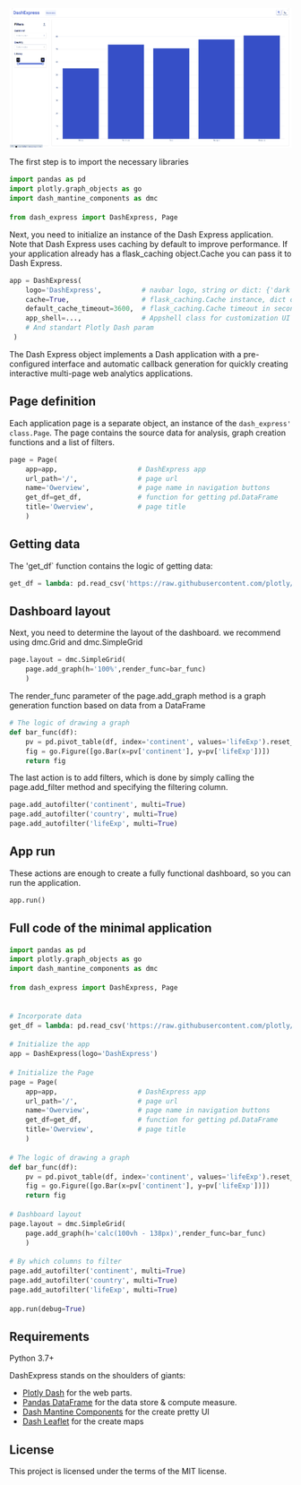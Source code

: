 ![Image title](https://raw.githubusercontent.com/stpnvkirill/dash-express/main/docs/assets/gifs/min_app.gif)

The first step is to import the necessary libraries

```python
import pandas as pd
import plotly.graph_objects as go
import dash_mantine_components as dmc

from dash_express import DashExpress, Page
```

Next, you need to initialize an instance of the Dash Express application. Note that Dash Express uses caching by default to improve performance.  If your application already has a flask_caching object.Cache you can pass it to Dash Express.

```python
app = DashExpress(
    logo='DashExpress',          # navbar logo, string or dict: {'dark':'path/to/darklogo.svg', 'light':...}
    cache=True,                  # flask_caching.Cache instance, dict or True (default: True)
    default_cache_timeout=3600,  # flask_caching.Cache timeout in seconds (default: 3600)
    app_shell=...,               # Appshell class for customization UI your app (default: BaseAppShell())
    # And standart Plotly Dash param
 )
```

The Dash Express object implements a Dash application with a pre-configured interface and automatic callback generation for quickly creating interactive multi-page web analytics applications.

## Page definition

Each application page is a separate object, an instance of the `dash_express' class.Page`. The page contains the source data for analysis, graph creation functions and a list of filters.


```python
page = Page(
    app=app,                    # DashExpress app
    url_path='/',               # page url
    name='Owerview',            # page name in navigation buttons
    get_df=get_df,              # function for getting pd.DataFrame
    title='Owerview',           # page title
    )
```

## Getting data

The 'get_df` function contains the logic of getting data: 

```python
get_df = lambda: pd.read_csv('https://raw.githubusercontent.com/plotly/datasets/master/gapminder2007.csv')
```

## Dashboard layout

Next, you need to determine the layout of the dashboard. we recommend using dmc.Grid and dmc.SimpleGrid

```python
page.layout = dmc.SimpleGrid(
    page.add_graph(h='100%',render_func=bar_func)
    )
```

The render_func parameter of the page.add_graph method is a graph generation function based on data from a DataFrame

```python
# The logic of drawing a graph
def bar_func(df):
    pv = pd.pivot_table(df, index='continent', values='lifeExp').reset_index()
    fig = go.Figure([go.Bar(x=pv['continent'], y=pv['lifeExp'])])
    return fig
```

The last action is to add filters, which is done by simply calling the page.add_filter method and specifying the filtering column.

```python
page.add_autofilter('continent', multi=True)
page.add_autofilter('country', multi=True)
page.add_autofilter('lifeExp', multi=True)
```

## App run

These actions are enough to create a fully functional dashboard, so you can run the application.


```python
app.run()
```

## Full code of the minimal application

```python
import pandas as pd
import plotly.graph_objects as go
import dash_mantine_components as dmc

from dash_express import DashExpress, Page


# Incorporate data
get_df = lambda: pd.read_csv('https://raw.githubusercontent.com/plotly/datasets/master/gapminder2007.csv')

# Initialize the app
app = DashExpress(logo='DashExpress')

# Initialize the Page
page = Page(
    app=app,                    # DashExpress app
    url_path='/',               # page url
    name='Owerview',            # page name in navigation buttons
    get_df=get_df,              # function for getting pd.DataFrame
    title='Owerview',           # page title
    )

# The logic of drawing a graph
def bar_func(df):
    pv = pd.pivot_table(df, index='continent', values='lifeExp').reset_index()
    fig = go.Figure([go.Bar(x=pv['continent'], y=pv['lifeExp'])])
    return fig

# Dashboard layout
page.layout = dmc.SimpleGrid(
    page.add_graph(h='calc(100vh - 138px)',render_func=bar_func)
    )

# By which columns to filter
page.add_autofilter('continent', multi=True)
page.add_autofilter('country', multi=True)
page.add_autofilter('lifeExp', multi=True)

app.run(debug=True)
```

## Requirements

Python 3.7+

DashExpress stands on the shoulders of giants:

* <a href="https://dash.plotly.com/" class="external-link" target="_blank">Plotly Dash</a> for the web parts.
* <a href="https://pandas.pydata.org/" class="external-link" target="_blank">Pandas DataFrame</a> for the data store & compute measure.
* <a href="https://www.dash-mantine-components.com/" class="external-link" target="_blank">Dash Mantine Components</a> for the create pretty UI
* <a href="https://dash-leaflet.herokuapp.com/" class="external-link" target="_blank">Dash Leaflet</a> for the create maps

## License

This project is licensed under the terms of the MIT license.